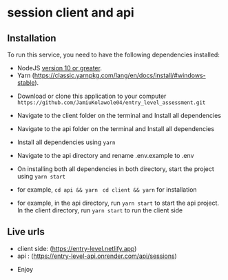 # session client and api

## Installation

To run this service, you need to have the following dependencies installed:

- NodeJS [version 10 or greater](https://nodejs.org).
- Yarn (https://classic.yarnpkg.com/lang/en/docs/install/#windows-stable).

* Download or clone this application to your computer `https://github.com/JamiuKolawole04/entry_level_assessment.git `
* Navigate to the client folder on the terminal and Install all dependencies
* Navigate to the api folder on the terminal and Install all dependencies
* Install all dependencies using `yarn`
* Navigate to the api directory and rename .env.example to .env
* On installing both all dependencies in both directory, start the project using `yarn start`

* for example, `cd api && yarn ` `cd client && yarn` for installation
* for example, in the api directory, run `yarn start` to start the api project. In the client directory, run `yarn start` to run the client side

## Live urls

- client side: (https://entry-level.netlify.app)
- api : (https://entry-level-api.onrender.com/api/sessions)

* Enjoy
